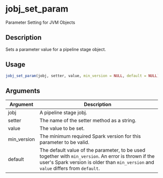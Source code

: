 # jobj_set_param


Parameter Setting for JVM Objects




## Description

Sets a parameter value for a pipeline stage object.





## Usage
```r
jobj_set_param(jobj, setter, value, min_version = NULL, default = NULL)
```




## Arguments


Argument      |Description
------------- |----------------
jobj | A pipeline stage jobj.
setter | The name of the setter method as a string.
value | The value to be set.
min_version | The minimum required Spark version for this parameter to be valid.
default | The default value of the parameter, to be used together with `min_version`. An error is thrown if the user's Spark version is older than `min_version` and `value` differs from `default`.






